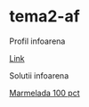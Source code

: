 # tema2-af
Profil infoarena

[Link](https://www.infoarena.ro/utilizator/vali_27)

Solutii infoarena

[Marmelada 100 pct](https://www.infoarena.ro/job_detail/2823364)

